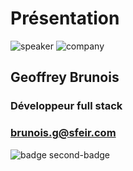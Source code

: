 <!-- .slide: class="speaker-slide" -->

# Présentation

![speaker](./assets/images/speaker/Geoffrey.jpg)
![company](./assets/images/speaker/logo-sfeir-blanc.png)

<h2>Geoffrey <span>Brunois</span></h2>


### Développeur full stack
<!-- .element: class="icon-rule icon-first" -->

### brunois.g@sfeir.com
<!-- .element: class="icon-email icon-second" -->


![badge second-badge](./assets/images/speaker/OpenJS_JSNAD.svg)